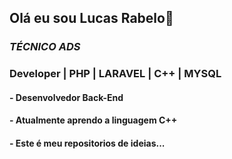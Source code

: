 ## Olá eu sou Lucas Rabelo👋
### *TÉCNICO ADS*
### Developer | PHP | LARAVEL | C++ | MYSQL

#### - Desenvolvedor Back-End
#### - Atualmente aprendo a linguagem C++
#### - Este é meu repositorios de ideias...

<!--
**lucRab/lucRab** is a ✨ _special_ ✨ repository because its `README.md` (this file) appears on your GitHub profile.

Here are some ideas to get you started:

- 🔭 I’m currently working on ...
- 🌱 I’m currently learning ...
- 👯 I’m looking to collaborate on ...
- 🤔 I’m looking for help with ...
- 💬 Ask me about ...
- 📫 How to reach me: ...
- 😄 Pronouns: ...
- ⚡ Fun fact: ...
-->
